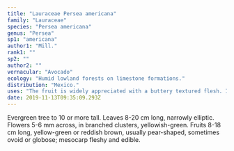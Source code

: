 ```yaml
---
title: "Lauraceae Persea americana"
family: "Lauraceae"
species: "Persea americana"
genus: "Persea"
sp1: "americana"
author1: "Mill."
rank1: ""
sp2: ""
author2: ""
vernacular: "Avocado"
ecology: "Humid lowland forests on limestone formations."
distribution: "Mexico."
uses: "The fruit is widely appreciated with a buttery textured flesh. It is eaten raw, cooked or made into drinks. The tree is extensively cultivated in tropical and sub-tropical regions."
date: 2019-11-13T09:35:09.293Z
---
```

Evergreen tree to 10 or more tall. Leaves 8-20 cm long, narrowly elliptic. Flowers 5-6 mm across, in branched clusters, yellowish-green. Fruits 8-18 cm long, yellow-green or reddish brown, usually pear-shaped, sometimes ovoid or globose; mesocarp fleshy and edible.